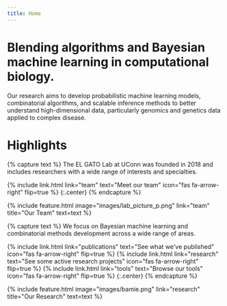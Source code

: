 ```yaml
---
title: Home
---
```


# Blending algorithms and Bayesian machine learning in computational biology.

Our research aims to develop probabilistic machine learning models, combinatorial algorithms, and scalable inference methods to better understand high-dimensional data, particularly genomics and genetics data applied to complex disease.


# Highlights

{% capture text %}
The EL GATO Lab at UConn was founded in 2018 and includes researchers with a wide range of interests and specialties.

{%
  include link.html
  link="team"
  text="Meet our team"
  icon="fas fa-arrow-right"
  flip=true
%}
{:.center}
{% endcapture %}

{%
  include feature.html
  image="images/lab_picture_p.png"
  link="team"
  title="Our Team"
  text=text
%}


{% capture text %}
We focus on Bayesian machine learning and combinatorial methods development across a wide range of areas. 

{%
  include link.html
  link="publications"
  text="See what we've published"
  icon="fas fa-arrow-right"
  flip=true
%}
{%
  include link.html
  link="research"
  text="See some active research projects"
  icon="fas fa-arrow-right"
  flip=true
%}
{%
  include link.html
  link="tools"
  text="Browse our tools"
  icon="fas fa-arrow-right"
  flip=true
%}
{:.center}
{% endcapture %}

{%
  include feature.html
  image="images/bamie.png"
  link="research"
  title="Our Research"
  text=text
%}

